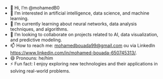 - 👋 Hi, I’m @mohamedB0
- 👀 I’m interested in artificial intelligence, data science, and machine learning.
- 🌱 I’m currently learning about neural networks, data analysis techniques, and algorithms.
- 💞️ I’m looking to collaborate on projects related to AI, data visualization, and predictive modeling.
- 📫 How to reach me: mohamedbouada99@gmail.com ou via LinkedIn https://www.linkedin.com/in/mohamed-bouada-650745313/.
- 😄 Pronouns: he/him
- ⚡ Fun fact: I enjoy exploring new technologies and their applications in solving real-world problems.
